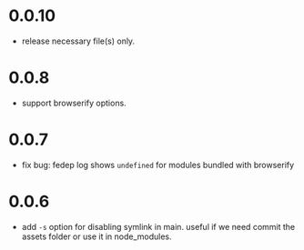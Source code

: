 # 0.0.10

 - release necessary file(s) only.


# 0.0.8

 - support browserify options.


# 0.0.7

 - fix bug: fedep log shows `undefined` for modules bundled with browserify


# 0.0.6

 - add `-s` option for disabling symlink in main. useful if we need commit the assets folder or use it in node_modules.
